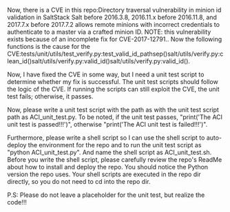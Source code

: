Now, there is a CVE in this repo:Directory traversal vulnerability in minion id validation in SaltStack Salt before 2016.3.8, 2016.11.x before 2016.11.8, and 2017.7.x before 2017.7.2 allows remote minions with incorrect credentials to authenticate to a master via a crafted minion ID.  NOTE: this vulnerability exists because of an incomplete fix for CVE-2017-12791..
Now the following functions is the cause for the CVE:tests/unit/utils/test_verify.py:test_valid_id_pathsep()salt/utils/verify.py:clean_id()salt/utils/verify.py:valid_id()salt/utils/verify.py:valid_id().

Now, I have fixed the CVE in some way, but I need a unit test script to determine whether my fix is successful.
The unit test scripts should follow the logic of the CVE. If running the scripts can still exploit the CVE, the unit test fails; otherwise, it passes.

Now, please write a unit test script with the path as with the unit test script path as ACI_unit_test.py.
To be noted, if the unit test passes, "print('The ACI unit test is passed!!!')", otherwise "print('The ACI unit test is failed!!!')".

Furthermore, please write a shell script so I can use the shell script to auto-deploy the environment for the repo and to run the unit test script as "python ACI_unit_test.py". And name the shell script as ACI_unit_test.sh.
Before you write the shell script, please carefully review the repo's ReadMe about how to install and deploy the repo. You should notice the Python version the repo uses.
Your shell scripts are executed in the repo dir directly, so you do not need to cd into the repo dir.

P.S: Please do not leave a placeholder for the unit test, but realize the code!!!